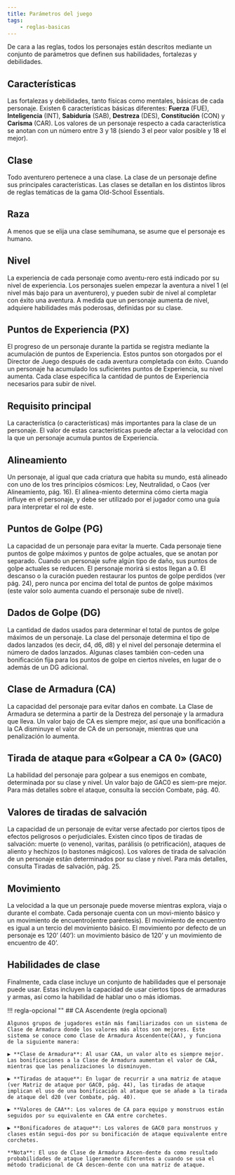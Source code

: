 ```yaml
---
title: Parámetros del juego
tags:
    - reglas-basicas
---
```



De cara a las reglas, todos los personajes están descritos mediante un conjunto de parámetros que definen sus habilidades, fortalezas y debilidades.

## Características
Las fortalezas y debilidades, tanto físicas como mentales, básicas de cada personaje. Existen 6 características básicas diferentes: **Fuerza** (FUE), **Inteligencia** (INT), **Sabiduría** (SAB), **Destreza** (DES), **Constitución** (CON) y **Carisma** (CAR). Los valores de un personaje respecto a cada característica se anotan con un número entre 3 y 18 (siendo 3 el peor valor posible y 18 el mejor).

## Clase
Todo aventurero pertenece a una clase. La clase de un personaje define sus principales características. Las clases se detallan en los distintos libros de reglas temáticas de la gama Old-School Essentials.

## Raza
A menos que se elija una clase semihumana, se asume que el personaje es humano.

## Nivel
La experiencia de cada personaje como aventu-rero está indicado por su nivel de experiencia. Los personajes suelen empezar la aventura a nivel 1 (el nivel más bajo para un aventurero), y pueden subir de nivel al completar con éxito una aventura. A medida que un personaje aumenta de nivel, adquiere habilidades más poderosas, definidas por su clase.

## Puntos de Experiencia (PX)
El progreso de un personaje durante la partida se registra mediante la acumulación de puntos de Experiencia. Estos puntos son otorgados por el Director de Juego después de cada aventura completada con éxito. Cuando un personaje ha acumulado los suficientes puntos de Experiencia, su nivel aumenta. Cada clase especifica la cantidad de puntos de Experiencia necesarios para subir de nivel.

## Requisito principal
La característica (o características) más importantes para la clase de un personaje. El valor de estas características puede afectar a la velocidad con la que un personaje acumula puntos de Experiencia.

## Alineamiento
Un personaje, al igual que cada criatura que habita su mundo, está alineado con uno de los tres principios cósmicos: Ley, Neutralidad, o Caos (ver Alineamiento, pág. 16). El alinea-miento determina cómo cierta magia influye en el personaje, y debe ser utilizado por el jugador como una guía para interpretar el rol de este.

## Puntos de Golpe (PG)
La capacidad de un personaje para evitar la muerte. Cada personaje tiene puntos de golpe máximos y puntos de golpe actuales, que se anotan por separado. Cuando un personaje sufre algún tipo de daño, sus puntos de golpe actuales se reducen. El personaje morirá si estos llegan a 0. El descanso o la curación pueden restaurar los puntos de golpe perdidos (ver pág. 24), pero nunca por encima del total de puntos de golpe máximos (este valor solo aumenta cuando el personaje sube de nivel).

## Dados de Golpe (DG)
La cantidad de dados usados para determinar el total de puntos de golpe máximos de un personaje. La clase del personaje determina el tipo de dados lanzados (es decir, d4, d6, d8) y el nivel del personaje determina el número de dados lanzados. Algunas clases también con-ceden una bonificación fija para los puntos de golpe en ciertos niveles, en lugar de o además de un DG adicional.

## Clase de Armadura (CA)
La capacidad del personaje para evitar daños en combate. La Clase de Armadura se determina a partir de la Destreza del personaje y la armadura que lleva. Un valor bajo de CA es siempre mejor, así que una bonificación a la CA disminuye el valor de CA de un personaje, mientras que una penalización lo aumenta.

## Tirada de ataque para «Golpear a CA 0» (GAC0)
La habilidad del personaje para golpear a sus enemigos en combate, determinada por su clase y nivel. Un valor bajo de GAC0 es siem-pre mejor. Para más detalles sobre el ataque, consulta la sección Combate, pág. 40.

## Valores de tiradas de salvación
La capacidad de un personaje de evitar verse afectado por ciertos tipos de efectos peligrosos o perjudiciales. Existen cinco tipos de tiradas de salvación: muerte (o veneno), varitas, parálisis (o petrificación), ataques de aliento y hechizos (o bastones mágicos). Los valores de tirada de salvación de un personaje están determinados por su clase y nivel. Para más detalles, consulta Tiradas de salvación, pág. 25.

## Movimiento
La velocidad a la que un personaje puede moverse mientras explora, viaja o durante el combate. Cada personaje cuenta con un movi-miento básico y un movimiento de encuentro(entre paréntesis). El movimiento de encuentro es igual a un tercio del movimiento básico. El movimiento por defecto de un personaje es 120’ (40’): un movimiento básico de 120’ y un movimiento de encuentro de 40’.

## Habilidades de clase
Finalmente, cada clase incluye un conjunto de habilidades que el personaje puede usar. Estas incluyen la capacidad de usar ciertos tipos de armaduras y armas, así como la habilidad de hablar uno o más idiomas.

!!! regla-opcional ""
    ## CA Ascendente (regla opcional)

    Algunos grupos de jugadores están más familiarizados con un sistema de Clase de Armadura donde los valores más altos son mejores. Este sistema se conoce como Clase de Armadura Ascendente(CAA), y funciona de la siguiente manera:

    ▶ **Clase de Armadura**: Al usar CAA, un valor alto es siempre mejor. Las bonificaciones a la Clase de Armadura aumentan el valor de CAA, mientras que las penalizaciones lo disminuyen.

    ▶ **Tiradas de ataque**: En lugar de recurrir a una matriz de ataque (ver Matriz de ataque por GAC0, pág. 44), las tiradas de ataque implican el uso de una bonificación al ataque que se añade a la tirada de ataque del d20 (ver Combate, pág. 40).

    ▶ **Valores de CAA**: Los valores de CA para equipo y monstruos están seguidos por su equivalente en CAA entre corchetes.

    ▶ **Bonificadores de ataque**: Los valores de GAC0 para monstruos y clases están segui-dos por su bonificación de ataque equivalente entre corchetes.
    
    **Nota**: El uso de Clase de Armadura Ascen-dente da como resultado probabilidades de ataque ligeramente diferentes a cuando se usa el método tradicional de CA descen-dente con una matriz de ataque.
